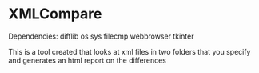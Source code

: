 # XMLCompare

Dependencies:
difflib
os
sys
filecmp
webbrowser
tkinter 


This is a tool created that looks at xml files in two folders that you specify and generates an html report on the differences
